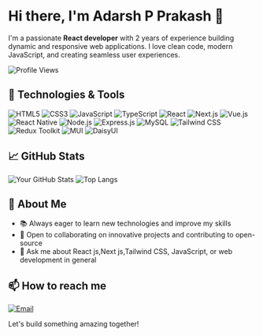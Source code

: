 # Hi there, I'm Adarsh P Prakash 👋

I'm a passionate **React developer** with 2 years of experience building dynamic and responsive web applications. I love clean code, modern JavaScript, and creating seamless user experiences.

![Profile Views](https://komarev.com/ghpvc/?username=adarshprakash4567&color=blue)

## 🔧 Technologies & Tools

![HTML5](https://img.shields.io/badge/-HTML5-E34F26?logo=html5&logoColor=white&style=for-the-badge)
![CSS3](https://img.shields.io/badge/-CSS3-1572B6?logo=css3&logoColor=white&style=for-the-badge)
![JavaScript](https://img.shields.io/badge/-JavaScript-F7DF1E?logo=javascript&logoColor=black&style=for-the-badge)
![TypeScript](https://img.shields.io/badge/-TypeScript-3178C6?logo=typescript&logoColor=white&style=for-the-badge)
![React](https://img.shields.io/badge/-React-61DAFB?logo=react&logoColor=white&style=for-the-badge)
![Next.js](https://img.shields.io/badge/-Next.js-000000?logo=next.js&logoColor=white&style=for-the-badge)
![Vue.js](https://img.shields.io/badge/-Vue.js-4FC08D?logo=vue.js&logoColor=white&style=for-the-badge)
![React Native](https://img.shields.io/badge/-React%20Native-61DAFB?logo=react&logoColor=white&style=for-the-badge)
![Node.js](https://img.shields.io/badge/-Node.js-339933?logo=node.js&logoColor=white&style=for-the-badge)
![Express.js](https://img.shields.io/badge/-Express.js-000000?logo=express&logoColor=white&style=for-the-badge)
![MySQL](https://img.shields.io/badge/-MySQL-4479A1?logo=mysql&logoColor=white&style=for-the-badge)
![Tailwind CSS](https://img.shields.io/badge/-Tailwind%20CSS-38B2AC?logo=tailwind-css&logoColor=white&style=for-the-badge)
![Redux Toolkit](https://img.shields.io/badge/-Redux%20Toolkit-764ABC?logo=redux&logoColor=white&style=for-the-badge)
![MUI](https://img.shields.io/badge/-MUI-007FFF?logo=mui&logoColor=white&style=for-the-badge)
![DaisyUI](https://img.shields.io/badge/-DaisyUI-5A29E4?logo=daisyui&logoColor=white&style=for-the-badge)



## 📈 GitHub Stats

![Your GitHub Stats](https://github-readme-stats.vercel.app/api?username=adarshprakash4567&show_icons=true&theme=radical)
![Top Langs](https://github-readme-stats.vercel.app/api/top-langs/?username=adarshprakash4567&layout=compact&theme=radical)


## 🚀 About Me

- 📚 Always eager to learn new technologies and improve my skills
- 🤝 Open to collaborating on innovative projects and contributing to open-source
- 💬 Ask me about React js,Next js,Tailwind CSS, JavaScript, or web development in general

## 📫 How to reach me

[![Email](https://img.shields.io/badge/Email-D14836?logo=gmail&logoColor=white&style=for-the-badge)](mailto:amadarshprakash@gmail.com)

Let's build something amazing together!

